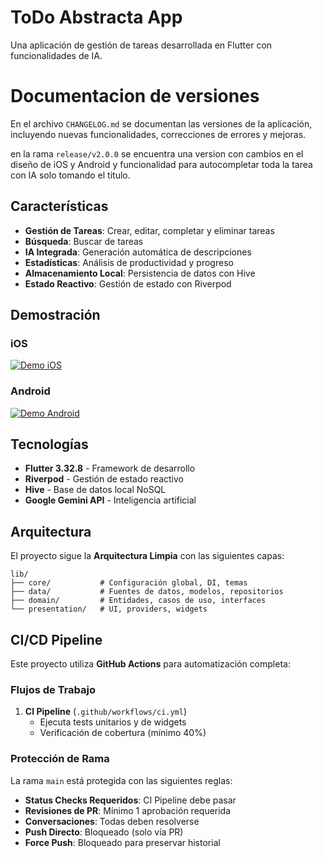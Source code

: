# ToDo Abstracta App

Una aplicación de gestión de tareas desarrollada en Flutter con funcionalidades de IA.

# Documentacion de versiones

En el archivo `CHANGELOG.md` se documentan las versiones de la aplicación, incluyendo nuevas funcionalidades, correcciones de errores y mejoras.

en la rama `release/v2.0.0` se encuentra una version con cambios en el diseño de iOS y Android y funcionalidad para autocompletar toda la tarea con IA solo tomando el titulo.

## Características

- **Gestión de Tareas**: Crear, editar, completar y eliminar tareas
- **Búsqueda**: Buscar de tareas
- **IA Integrada**: Generación automática de descripciones
- **Estadísticas**: Análisis de productividad y progreso
- **Almacenamiento Local**: Persistencia de datos con Hive
- **Estado Reactivo**: Gestión de estado con Riverpod

## Demostración

### iOS
<div align="left">
  <a href="https://streamable.com/bynupi">
    <img src="https://img.shields.io/badge/📱_Ver_Demo_iOS-FF6B6B?style=for-the-badge&logo=apple&logoColor=white" alt="Demo iOS"/>
  </a>
</div>

### Android
<div align="left">
  <a href="https://streamable.com/hybben">
    <img src="https://img.shields.io/badge/%F0%9F%A4%96_Ver_Demo_Android-gray?style=for-the-badge&logo=android&logoColor=white" alt="Demo Android"/>
  </a>
</div>


## Tecnologías

- **Flutter 3.32.8** - Framework de desarrollo
- **Riverpod** - Gestión de estado reactivo
- **Hive** - Base de datos local NoSQL
- **Google Gemini API** - Inteligencia artificial

## Arquitectura

El proyecto sigue la **Arquitectura Limpia** con las siguientes capas:

```
lib/
├── core/           # Configuración global, DI, temas
├── data/           # Fuentes de datos, modelos, repositorios
├── domain/         # Entidades, casos de uso, interfaces
└── presentation/   # UI, providers, widgets
```

## CI/CD Pipeline

Este proyecto utiliza **GitHub Actions** para automatización completa:

### Flujos de Trabajo

1. **CI Pipeline** (`.github/workflows/ci.yml`)
   - Ejecuta tests unitarios y de widgets
   - Verificación de cobertura (mínimo 40%)

### Protección de Rama

La rama `main` está protegida con las siguientes reglas:

- **Status Checks Requeridos**: CI Pipeline debe pasar
- **Revisiones de PR**: Mínimo 1 aprobación requerida
- **Conversaciones**: Todas deben resolverse
- **Push Directo**: Bloqueado (solo vía PR)
- **Force Push**: Bloqueado para preservar historial
